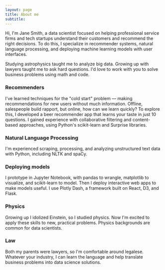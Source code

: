 ```yaml
---
layout: page
title: About me
subtitle: 
---
```


Hi, I'm Jane Smith, a data scientist focused on helping professional service firms and tech startups understand their customers and recommend the right decisions. To do this, I specialize in recommender systems, natural language processing, and deploying machine learning models with user interfaces.

Studying astrophysics taught me to analyze big data. Growing up with lawyers taught me to ask hard questions. I'd love to work with you to solve business problems using math and code.

### Recommenders
I've learned techniques for the "cold start" problem — making recommendations for new users without much information. Offline, salespeople build rapport, but online, how can we learn quickly? To explore this, I developed a beer recommender app that learns your taste in just 10 questions. I gained experience with collaborative filtering and content-based approaches, using Python's scikit-learn and Surprise libraries.

### Natural Language Processing
I'm experienced scraping, processing, and analyzing unstructured text data with Python, including NLTK and spaCy.

### Deploying models
I prototype in Jupyter Notebook, with pandas to wrangle, matplotlib to visualize, and scikit-learn to model. Then I deploy interactive web apps to make models useful. I use Plotly Dash, a framework built on React, D3, and Flask.

### Physics
Growing up I idolized Einstein, so I studied physics. Now I'm excited to apply these skills to new, practical problems. Physics backgrounds are common for data scientists.

### Law
Both my parents were lawyers, so I'm comfortable around legalese. Whatever your industry, I can learn the language and help translate business problems into data science solutions.

